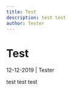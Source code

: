 ```yaml
---
title: Test
description: test test
author: Tester
---
```


# Test

12-12-2019 | Tester

test test test
